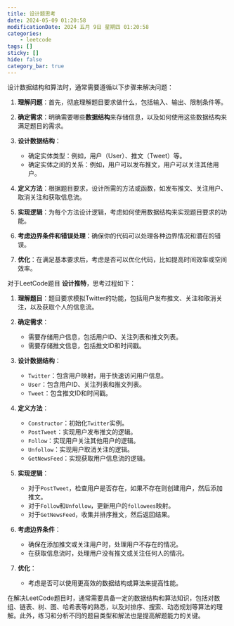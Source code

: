 ```yaml
---
title: 设计题思考
date: 2024-05-09 01:20:58
modificationDate: 2024 五月 9日 星期四 01:20:58
categories: 
	- leetcode
tags: []
sticky: []
hide: false
category_bar: true
---
```


设计数据结构和算法时，通常需要遵循以下步骤来解决问题：

1. **理解问题**：首先，彻底理解题目要求做什么，包括输入、输出、限制条件等。

2. **确定需求**：明确需要哪些**数据结构**来存储信息，以及如何使用这些数据结构来满足题目的需求。

3. **设计数据结构**：
   - 确定实体类型：例如，用户（User）、推文（Tweet）等。
   - 确定实体之间的关系：例如，用户可以发布推文，用户可以关注其他用户。

4. **定义方法**：根据题目要求，设计所需的方法或函数，如发布推文、关注用户、取消关注和获取信息流。

5. **实现逻辑**：为每个方法设计逻辑，考虑如何使用数据结构来实现题目要求的功能。

6. **考虑边界条件和错误处理**：确保你的代码可以处理各种边界情况和潜在的错误。

7. **优化**：在满足基本要求后，考虑是否可以优化代码，比如提高时间效率或空间效率。

对于LeetCode题目 **设计推特**，思考过程如下：

1. **理解题目**：题目要求模拟Twitter的功能，包括用户发布推文、关注和取消关注，以及获取个人的信息流。

2. **确定需求**：
   - 需要存储用户信息，包括用户ID、关注列表和推文列表。
   - 需要存储推文信息，包括推文ID和时间戳。

3. **设计数据结构**：
   - `Twitter`：包含用户映射，用于快速访问用户信息。
   - `User`：包含用户ID、关注列表和推文列表。
   - `Tweet`：包含推文ID和时间戳。

4. **定义方法**：
   - `Constructor`：初始化`Twitter`实例。
   - `PostTweet`：实现用户发布推文的逻辑。
   - `Follow`：实现用户关注其他用户的逻辑。
   - `Unfollow`：实现用户取消关注的逻辑。
   - `GetNewsFeed`：实现获取用户信息流的逻辑。

5. **实现逻辑**：
   - 对于`PostTweet`，检查用户是否存在，如果不存在则创建用户，然后添加推文。
   - 对于`Follow`和`Unfollow`，更新用户的`followees`映射。
   - 对于`GetNewsFeed`，收集并排序推文，然后返回结果。

6. **考虑边界条件**：
   - 确保在添加推文或关注用户时，处理用户不存在的情况。
   - 在获取信息流时，处理用户没有推文或关注任何人的情况。

7. **优化**：
   - 考虑是否可以使用更高效的数据结构或算法来提高性能。

在解决LeetCode题目时，通常需要具备一定的数据结构和算法知识，包括对数组、链表、树、图、哈希表等的熟悉，以及对排序、搜索、动态规划等算法的理解。此外，练习和分析不同的题目类型和解法也是提高解题能力的关键。